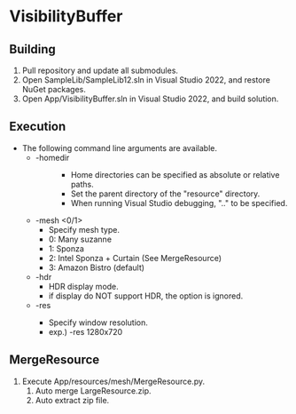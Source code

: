 # VisibilityBuffer

## Building
1. Pull repository and update all submodules.
2. Open SampleLib/SampleLib12.sln in Visual Studio 2022, and restore NuGet packages.
3. Open App/VisibilityBuffer.sln in Visual Studio 2022, and build solution.

## Execution
+ The following command line arguments are available.
  + -homedir <dir>
    + Home directories can be specified as absolute or relative paths.
    + Set the parent directory of the "resource" directory.
    + When running Visual Studio debugging, ".." to be specified.
  + -mesh <0/1>
    + Specify mesh type.
    + 0: Many suzanne
    + 1: Sponza
    + 2: Intel Sponza + Curtain (See MergeResource)
    + 3: Amazon Bistro (default)
  + -hdr
    + HDR display mode.
    + if display do NOT support HDR, the option is ignored.
  + -res <WIDTHxHEIGHT>
    + Specify window resolution.
    + exp.) -res 1280x720

## MergeResource
1. Execute App/resources/mesh/MergeResource.py.
    1. Auto merge LargeResource.zip.
    2. Auto extract zip file.
